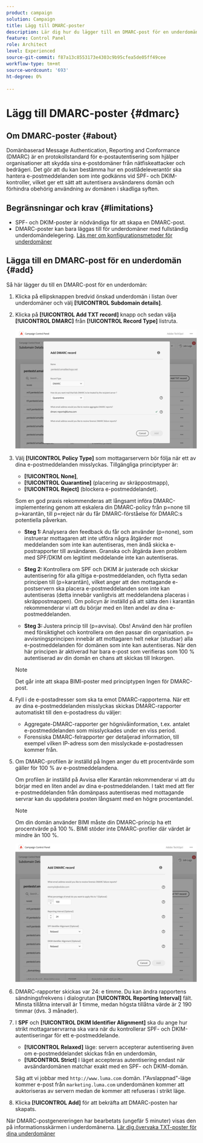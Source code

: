 ```yaml
---
product: campaign
solution: Campaign
title: Lägg till DMARC-poster
description: Lär dig hur du lägger till en DMARC-post för en underdomän.
feature: Control Panel
role: Architect
level: Experienced
source-git-commit: f87a13c8553173e4303c9b95cfea5de05ff49cee
workflow-type: tm+mt
source-wordcount: '693'
ht-degree: 0%

---
```



# Lägg till DMARC-poster {#dmarc}

## Om DMARC-poster {#about}

Domänbaserad Message Authentication, Reporting and Conformance (DMARC) är en protokollstandard för e-postautentisering som hjälper organisationer att skydda sina e-postdomäner från nätfiskeattacker och bedrägeri. Det gör att du kan bestämma hur en postlådeleverantör ska hantera e-postmeddelanden som inte godkänns vid SPF- och DKIM-kontroller, vilket ger ett sätt att autentisera avsändarens domän och förhindra obehörig användning av domänen i skadliga syften.

<!--Detailed information on DMARC implementation is available in [Adobe Deliverability Best Practice Guide](https://experienceleague.adobe.com/docs/deliverability-learn/deliverability-best-practice-guide/additional-resources/technotes/implement-bimi.html)-->

## Begränsningar och krav {#limitations}

* SPF- och DKIM-poster är nödvändiga för att skapa en DMARC-post.
* DMARC-poster kan bara läggas till för underdomäner med fullständig underdomändelegering. [Läs mer om konfigurationsmetoder för underdomäner](subdomains-branding.md#subdomain-delegation-methods)

## Lägga till en DMARC-post för en underdomän {#add}

Så här lägger du till en DMARC-post för en underdomän:

1. Klicka på ellipsknappen bredvid önskad underdomän i listan över underdomäner och välj **[!UICONTROL Subdomain details]**.

1. Klicka på **[!UICONTROL Add TXT record]** knapp och sedan välja **[!UICONTROL DMARC]** från **[!UICONTROL Record Type]** listruta.

   ![](assets/dmarc-add.png)

1. Välj **[!UICONTROL Policy Type]** som mottagarservern bör följa när ett av dina e-postmeddelanden misslyckas. Tillgängliga principtyper är:

   * **[!UICONTROL None]**,
   * **[!UICONTROL Quarantine]** (placering av skräppostmapp),
   * **[!UICONTROL Reject]** (blockera e-postmeddelandet).

   Som en god praxis rekommenderas att långsamt införa DMARC-implementering genom att eskalera din DMARC-policy från p=none till p=karantän, till p=reject när du får DMARC-förståelse för DMARC:s potentiella påverkan.

   * **Steg 1:** Analysera den feedback du får och använder (p=none), som instruerar mottagaren att inte utföra några åtgärder mot meddelanden som inte kan autentiseras, men ändå skicka e-postrapporter till avsändaren. Granska och åtgärda även problem med SPF/DKIM om legitimt meddelande inte kan autentiseras.

   * **Steg 2:** Kontrollera om SPF och DKIM är justerade och skickar autentisering för alla giltiga e-postmeddelanden, och flytta sedan principen till (p=karantän), vilket anger att den mottagande e-postservern ska placera e-postmeddelanden som inte kan autentiseras (detta innebär vanligtvis att meddelandena placeras i skräppostmappen). Om policyn är inställd på att sätta den i karantän rekommenderar vi att du börjar med en liten andel av dina e-postmeddelanden.

   * **Steg 3:** Justera princip till (p=avvisa). Obs! Använd den här profilen med försiktighet och kontrollera om den passar din organisation. p= avvisningsprincipen innebär att mottagaren helt nekar (studsar) alla e-postmeddelanden för domänen som inte kan autentiseras. När den här principen är aktiverad har bara e-post som verifieras som 100 % autentiserad av din domän en chans att skickas till Inkorgen.

   >[!NOTE]
   >
   > Det går inte att skapa BIMI-poster med principtypen Ingen för DMARC-post.

1. Fyll i de e-postadresser som ska ta emot DMARC-rapporterna. När ett av dina e-postmeddelanden misslyckas skickas DMARC-rapporter automatiskt till den e-postadress du väljer:

   * Aggregate-DMARC-rapporter ger högnivåinformation, t.ex. antalet e-postmeddelanden som misslyckades under en viss period.
   * Forensiska DMARC-felrapporter ger detaljerad information, till exempel vilken IP-adress som den misslyckade e-postadressen kommer från.

1. Om DMARC-profilen är inställd på Ingen anger du ett procentvärde som gäller för 100 % av e-postmeddelandena.

   Om profilen är inställd på Avvisa eller Karantän rekommenderar vi att du börjar med en liten andel av dina e-postmeddelanden. I takt med att fler e-postmeddelanden från domänpass autentiseras med mottagande servrar kan du uppdatera posten långsamt med en högre procentandel.

   >[!NOTE]
   >
   >Om din domän använder BIMI måste din DMARC-princip ha ett procentvärde på 100 %. BIMI stöder inte DMARC-profiler där värdet är mindre än 100 %.

   ![](assets/dmarc-add2.png)

1. DMARC-rapporter skickas var 24: e timme. Du kan ändra rapportens sändningsfrekvens i dialogrutan **[!UICONTROL Reporting Interval]** fält. Minsta tillåtna intervall är 1 timme, medan högsta tillåtna värde är 2 190 timmar (dvs. 3 månader).

1. I **SPF** och **[!UICONTROL DKIM Identifier Alignment]** ska du ange hur strikt mottagarservrarna ska vara när du kontrollerar SPF- och DKIM-autentiseringar för ett e-postmeddelande.

   * **[!UICONTROL Relaxed]** läge: servern accepterar autentisering även om e-postmeddelandet skickas från en underdomän,
   * **[!UICONTROL Strict]** I läget accepteras autentisering endast när avsändardomänen matchar exakt med en SPF- och DKIM-domän.

   Säg att vi jobbar med `http://www.luma.com` domän. I&quot;Avslappnad&quot;-läge kommer e-post från `marketing.luma.com` underdomänen kommer att auktoriseras av servern medan de kommer att refuseras i strikt läge.

1. Klicka **[!UICONTROL Add]** för att bekräfta att DMARC-posten har skapats.

När DMARC-postgenereringen har bearbetats (ungefär 5 minuter) visas den på informationsskärmen i underdomänerna. [Lär dig övervaka TXT-poster för dina underdomäner](gs-txt-records.md#monitor)